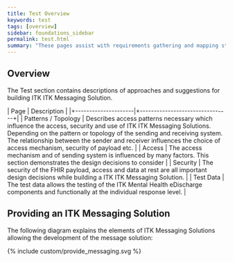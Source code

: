 ```yaml
---
title: Test Overview
keywords: test
tags: [overview]
sidebar: foundations_sidebar
permalink: test.html
summary: "These pages assist with requirements gathering and mapping stages of a ITK ITK Messaging Solution development process."
---
```


## Overview ##

The Test section contains descriptions of approaches and suggestions for building ITK ITK Messaging Solution.

| Page              |  Description    |
|+---------------------|+--------------------------------+|
| Patterns / Topology | Describes access patterns necessary which influence the access, security and use of ITK ITK Messaging Solutions. Depending on the pattern or topology of the sending and receiving system. The relationship between the sender and receiver influences the choice of access mechanism, security of payload etc. |
| Access | The access mechanism and of sending system is influenced by many factors. This section demonstrates the design decisions to consider | 
| Security | The security of the FHIR payload, access and data at rest are all important design decisions while building a ITK ITK Messaging Solution. | 
| Test Data | The test data allows the testing of the ITK Mental Health eDischarge components and functionally at the individual response level. | 


## Providing an ITK Messaging Solution ##

The following diagram explains the elements of ITK Messaging Solutions allowing the development of the message solution:

{% include custom/provide_messaging.svg %}


